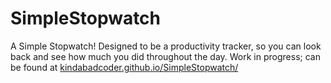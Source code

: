 # SimpleStopwatch

A Simple Stopwatch! Designed to be a productivity tracker, so you can look back and see how much you did throughout the day. Work in progress; can be found at [kindabadcoder.github.io/SimpleStopwatch/](https://kindabadcoder.github.io/SimpleStopwatch/)
